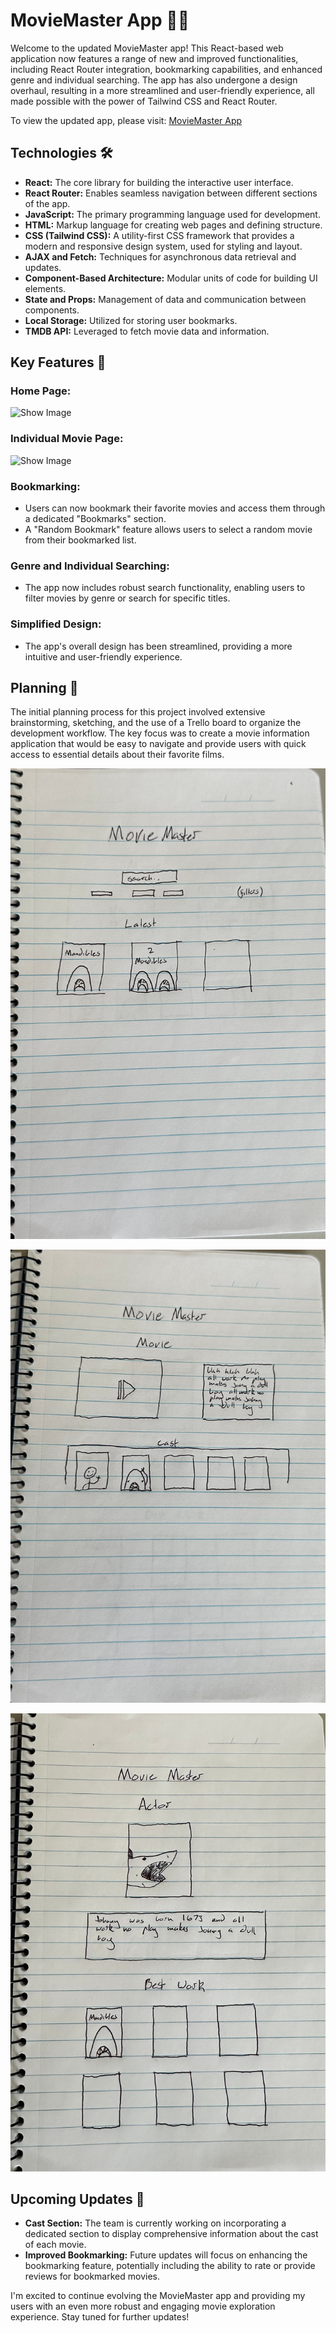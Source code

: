 # MovieMaster App 🎥🍿

Welcome to the updated MovieMaster app! This React-based web application now features a range of new and improved functionalities, including React Router integration, bookmarking capabilities, and enhanced genre and individual searching. The app has also undergone a design overhaul, resulting in a more streamlined and user-friendly experience, all made possible with the power of Tailwind CSS and React Router.

To view the updated app, please visit: [MovieMaster App](https://movie-master2.vercel.app)

## Technologies 🛠️

- **React:** The core library for building the interactive user interface.
- **React Router:** Enables seamless navigation between different sections of the app.
- **JavaScript:** The primary programming language used for development.
- **HTML:** Markup language for creating web pages and defining structure.
- **CSS (Tailwind CSS):** A utility-first CSS framework that provides a modern and responsive design system, used for styling and layout.
- **AJAX and Fetch:** Techniques for asynchronous data retrieval and updates.
- **Component-Based Architecture:** Modular units of code for building UI elements.
- **State and Props:** Management of data and communication between components.
- **Local Storage:** Utilized for storing user bookmarks.
- **TMDB API:** Leveraged to fetch movie data and information.

## Key Features 🌟

### Home Page:

![Show Image](/public/screenshots/MM.png)

### Individual Movie Page:

![Show Image](/public/screenshots/MM-Movie.png)

### Bookmarking:

- Users can now bookmark their favorite movies and access them through a dedicated "Bookmarks" section.
- A "Random Bookmark" feature allows users to select a random movie from their bookmarked list.

### Genre and Individual Searching:

- The app now includes robust search functionality, enabling users to filter movies by genre or search for specific titles.

### Simplified Design:

- The app's overall design has been streamlined, providing a more intuitive and user-friendly experience.

## Planning 📝

The initial planning process for this project involved extensive brainstorming, sketching, and the use of a Trello board to organize the development workflow. The key focus was to create a movie information application that would be easy to navigate and provide users with quick access to essential details about their favorite films.

![Show Image](/public/screenshots/planning1.jpg)

![Show Image](/public/screenshots/planning2.jpg)

![Show Image](/public/screenshots/planning3.jpg)

## Upcoming Updates 🔄

- **Cast Section:** The team is currently working on incorporating a dedicated section to display comprehensive information about the cast of each movie.
- **Improved Bookmarking:** Future updates will focus on enhancing the bookmarking feature, potentially including the ability to rate or provide reviews for bookmarked movies.

I'm excited to continue evolving the MovieMaster app and providing my users with an even more robust and engaging movie exploration experience. Stay tuned for further updates!
